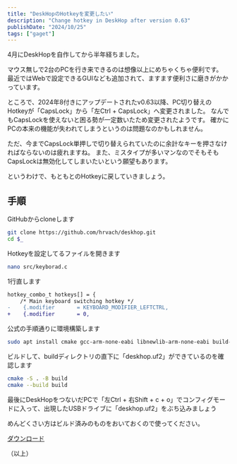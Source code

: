 ```yaml
---
title: "DeskHopのHotkeyを変更したい"
description: "Change hotkey in DeskHop after version 0.63"
publishDate: "2024/10/25"
tags: ["gaget"]
---
```


4月にDeskHopを自作してから半年経ちました。

マウス無しで2台のPCを行き来できるのは想像以上にめちゃくちゃ便利です。
最近ではWebで設定できるGUIなども追加されて、ますます便利さに磨きがかかっています。

ところで、2024年8付きにアップデートされたv0.63以降、PC切り替えのHotkeyが「CapsLock」から「左Ctrl + CapsLock」へ変更されました。
なんでもCapsLockを使えないと困る勢が一定数いたため変更されたようです。
確かにPCの本来の機能が失われてしまうというのは問題なのかもしれません。

ただ、今までCapsLock単押しで切り替えられていたのに余計なキーを押さなければならないのは疲れますね。
また、ミスタイプが多いマンなのでそもそもCapsLockは無効化してしまいたいという願望もあります。

というわけで、もともとのHotkeyに戻していきましょう。

## 手順
GitHubからcloneします
```bash
git clone https://github.com/hrvach/deskhop.git
cd $_
```


Hotkeyを設定してるファイルを開きます
```bash
nano src/keyborad.c
```


1行直します
```diff
hotkey_combo_t hotkeys[] = {
    /* Main keyboard switching hotkey */
-    {.modifier       = KEYBOARD_MODIFIER_LEFTCTRL,
+    {.modifier       = 0,
```


公式の手順通りに環境構築します
```bash
sudo apt install cmake gcc-arm-none-eabi libnewlib-arm-none-eabi build-essential
```


ビルドして、buildディレクトリの直下に「deskhop.uf2」ができているのを確認します
```bash
cmake -S . -B build
cmake --build build
```


最後にDeskHopをつないだPCで「左Ctrl + 右Shift + c + o」でコンフィグモードに入って、出現したUSBドライブに「deskhop.uf2」をぶち込みましょう

めんどくさい方はビルド済みのものをおいておくので使ってください。


<a href="https://drive.google.com/file/d/1MAwBTq0mgRR9Y9tRPRK9jjY0DsyU6uYJ/view?usp=drive_link">ダウンロード</a>

（以上）
